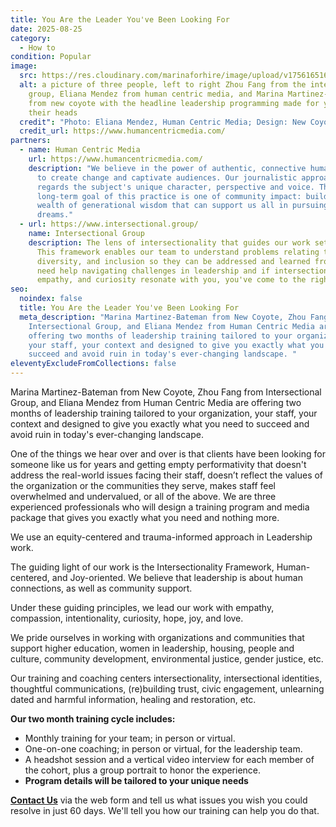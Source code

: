 ```yaml
---
title: You Are the Leader You've Been Looking For
date: 2025-08-25
category:
  - How to
condition: Popular
image:
  src: https://res.cloudinary.com/marinaforhire/image/upload/v1756165168/You_Are_the_Leader_You_re_Looking_For_f2vsgy.jpg
  alt: a picture of three people, left to right Zhou Fang from the intersectional
    group, Eliana Mendez from human centric media, and Marina Martinez-Bateman
    from new coyote with the headline leadership programming made for you above
    their heads
  credit": "Photo: Eliana Mendez, Human Centric Media; Design: New Coyote "
  credit_url: https://www.humancentricmedia.com/
partners:
  - name: Human Centric Media
    url: https://www.humancentricmedia.com/
    description: "We believe in the power of authentic, connective human narratives
      to create change and captivate audiences. Our journalistic approach deeply
      regards the subject's unique character, perspective and voice. The
      long-term goal of this practice is one of community impact: building a
      wealth of generational wisdom that can support us all in pursuing our
      dreams."
  - url: https://www.intersectional.group/
    name: Intersectional Group
    description: The lens of intersectionality that guides our work sets us apart.
      This framework enables our team to understand problems relating to equity,
      diversity, and inclusion so they can be addressed and learned from. If you
      need help navigating challenges in leadership and if intersectionality,
      empathy, and curiosity resonate with you, you've come to the right place.
seo:
  noindex: false
  title: You Are the Leader You've Been Looking For
  meta_description: "Marina Martinez-Bateman from New Coyote, Zhou Fang from
    Intersectional Group, and Eliana Mendez from Human Centric Media are
    offering two months of leadership training tailored to your organization,
    your staff, your context and designed to give you exactly what you need to
    succeed and avoid ruin in today's ever-changing landscape. "
eleventyExcludeFromCollections: false
---
```

Marina Martinez-Bateman from New Coyote, Zhou Fang from Intersectional Group, and Eliana Mendez from Human Centric Media are offering two months of leadership training tailored to your organization, your staff, your context and designed to give you exactly what you need to succeed and avoid ruin in today's ever-changing landscape. 

One of the things we hear over and over is that clients have been looking for someone like us for years and getting empty performativity that doesn't address the real-world issues facing their staff, doesn’t reflect the values of the organization or the communities they serve, makes staff feel overwhelmed and undervalued, or all of the above. We are three experienced professionals who will design a training program and media package that gives you exactly what you need and nothing more. 

We use an equity-centered and trauma-informed approach in Leadership work. 

The guiding light of our work is the Intersectionality Framework, Human-centered, and Joy-oriented. We believe that leadership is about human connections, as well as community support. 

Under these guiding principles, we lead our work with empathy, compassion, intentionality, curiosity, hope, joy, and love.

We pride ourselves in working with organizations and communities that support higher education, women in leadership, housing, people and culture, community development, environmental justice, gender justice, etc. 

Our training and coaching centers intersectionality, intersectional identities, thoughtful communications, (re)building trust, civic engagement, unlearning dated and harmful information, healing and restoration, etc.

**Our two month training cycle includes:**

* Monthly training for your team; in person or virtual. 
* One-on-one coaching; in person or virtual, for the leadership team. 
* A headshot session and a vertical video interview for each member of the cohort, plus a group portrait to honor the experience.
* **Program details will be tailored to your unique needs**

**[Contact Us](https://newcoyote.com/contact/)** via the web form and tell us what issues you wish you could resolve in just 60 days. We'll tell you how our training can help you do that.
